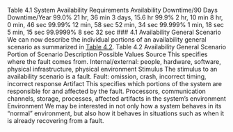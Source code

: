 Table 4.1 System Availability Requirements Availability Downtime/90 Days Downtime/Year 99.0% 21 hr, 36 min 3 days, 15.6 hr 99.9% 2 hr, 10 min 8 hr, 0 min, 46 sec 99.99% 12 min, 58 sec 52 min, 34 sec 99.999% 1 min, 18 sec 5 min, 15 sec 99.9999% 8 sec 32 sec ### 4.1 Availability General Scenario We can now describe the individual portions of an availability general scenario as summarized in [Table 4.2](ch04.xhtml#ch04tab02). Table 4.2 Availability General Scenario Portion of Scenario Description Possible Values Source This specifies where the fault comes from. Internal/external: people, hardware, software, physical infrastructure, physical environment Stimulus The stimulus to an availability scenario is a fault. Fault: omission, crash, incorrect timing, incorrect response Artifact This specifies which portions of the system are responsible for and affected by the fault. Processors, communication channels, storage, processes, affected artifacts in the system’s environment Environment We may be interested in not only how a system behaves in its “normal” environment, but also how it behaves in situations such as when it is already recovering from a fault.